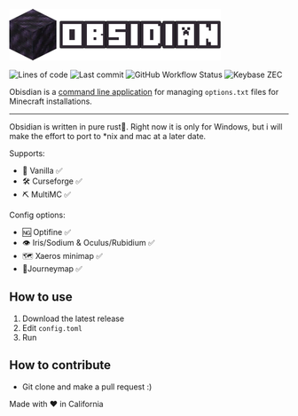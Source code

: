 ![Obsidian](/assets/logo.png "Obsidian")

![Lines of code](https://img.shields.io/tokei/lines/github/0xicl33n/obsidian) ![Last commit](https://img.shields.io/github/last-commit/0xicl33n/obsidian) ![GitHub Workflow Status](https://img.shields.io/github/actions/workflow/status/0xicl33n/obsidian/quickstart.yml) ![Keybase ZEC](https://img.shields.io/keybase/zec/ph0sgene)


Obisdian is a [command line application](https://en.wikipedia.org/wiki/Command-line_interface) for managing `options.txt` files for Minecraft installations. 
___

Obsidian is written in pure rust🦀. Right now it is only for Windows, but i will make the effort to port to *nix and mac at a later date.

Supports:
- 🍦 Vanilla ✅
- 🛠️ Curseforge ✅
- ⛏️ MultiMC ✅

Config options:

- 🆖 Optifine ✅
- 👁️ Iris/Sodium & Oculus/Rubidium ✅
- 🗺️ Xaeros minimap ✅
- 🧭Journeymap ✅


## How to use 
1) Download the latest release
2) Edit `config.toml`
3) Run

## How to contribute
- Git clone and make a pull request :)


Made with ❤️ in California
